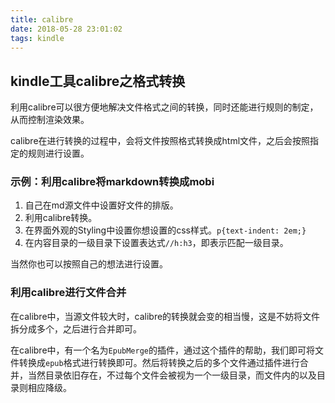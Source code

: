```yaml
---
title: calibre
date: 2018-05-28 23:01:02
tags: kindle
---
```


## kindle工具calibre之格式转换

利用calibre可以很方便地解决文件格式之间的转换，同时还能进行规则的制定，从而控制渲染效果。

calibre在进行转换的过程中，会将文件按照格式转换成html文件，之后会按照指定的规则进行设置。

### 示例：利用calibre将markdown转换成mobi

1. 自己在md源文件中设置好文件的排版。
2. 利用calibre转换。
3. 在界面外观的Styling中设置你想设置的css样式。`p{text-indent: 2em;}`
4. 在内容目录的一级目录下设置表达式`//h:h3`，即表示匹配一级目录。

当然你也可以按照自己的想法进行设置。

### 利用calibre进行文件合并

在calibre中，当源文件较大时，calibre的转换就会变的相当慢，这是不妨将文件拆分成多个，之后进行合并即可。

在calibre中，有一个名为`EpubMerge`的插件，通过这个插件的帮助，我们即可将文件转换成`epub`格式进行转换即可。然后将转换之后的多个文件通过插件进行合并，当然目录依旧存在，不过每个文件会被视为一个一级目录，而文件内的以及目录则相应降级。